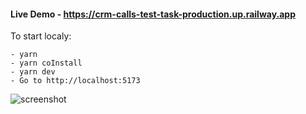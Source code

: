 
#### Live Demo - https://crm-calls-test-task-production.up.railway.app


To start localy:
```
- yarn
- yarn coInstall
- yarn dev
- Go to http://localhost:5173
```

![screenshot](https://res.cloudinary.com/powder-shopit/image/upload/v1681993665/Screenshot_9_qn7lpf.png)
